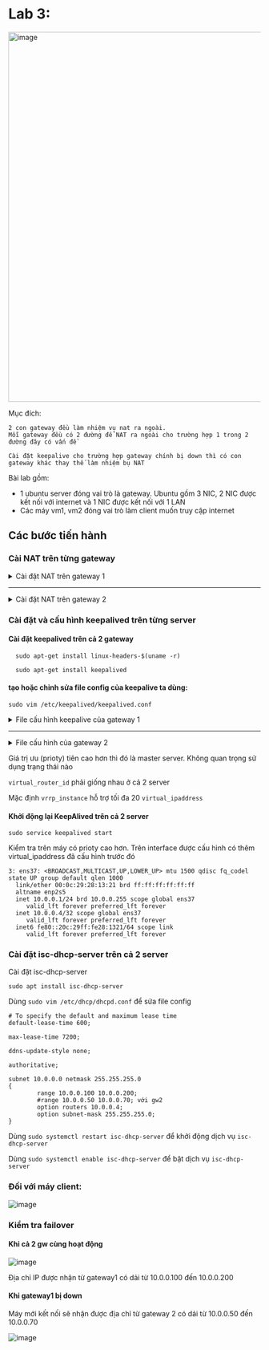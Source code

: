 # Lab 3:
<img width="738" alt="image" src="https://user-images.githubusercontent.com/54473576/225810956-0764dd06-c5d1-40a8-a252-af80cb512678.png">

Mục đích: 
```
2 con gateway đều làm nhiệm vụ nat ra ngoài.
Mỗi gateway đều có 2 đường để NAT ra ngoài cho trường hợp 1 trong 2 đường đây có vấn đề

Cài đặt keepalive cho trường hợp gateway chính bị down thì có con gateway khác thay thế làm nhiệm bụ NAT
```

Bài lab gồm:
  - 1 ubuntu server đóng vai trò là gateway. Ubuntu gồm 3 NIC, 2 NIC được kết nối với internet và 1 NIC được kết nối với 1 LAN
  - Các máy vm1, vm2 đóng vai trò làm client muốn truy cập internet
  
## Các bước tiến hành

### Cài NAT trên từng gateway

<details>

<summary>Cài đặt NAT trên gateway 1</summary>

#### Thay đổi IPv4 của interface ens37 

Dùng: `sudo vim /etc/netplan/00-installer-config.yaml`.

```
network:
  ethernets:
    ens33:
      dhcp4: true
    ens37:
      addresses:
      - 10.0.0.1/24
    ens38:
      dhcp4: true
  version: 2
```
Dùng `sudo netplan apply` để lưu lại đã thay đổi

Dùng `ip a` để xem cài đặt đã thay đổi
```
gw1@gateway:~$ ip a
1: lo: <LOOPBACK,UP,LOWER_UP> mtu 65536 qdisc noqueue state UNKNOWN group default qlen 1000
    link/loopback 00:00:00:00:00:00 brd 00:00:00:00:00:00
    inet 127.0.0.1/8 scope host lo
       valid_lft forever preferred_lft forever
    inet6 ::1/128 scope host 
       valid_lft forever preferred_lft forever
2: ens33: <BROADCAST,MULTICAST,UP,LOWER_UP> mtu 1500 qdisc fq_codel state UP group default qlen 1000
    link/ether 00:0c:29:28:13:17 brd ff:ff:ff:ff:ff:ff
    altname enp2s1
    inet 172.16.217.133/24 metric 100 brd 172.16.217.255 scope global dynamic ens33
       valid_lft 1719sec preferred_lft 1719sec
    inet6 fe80::20c:29ff:fe28:1317/64 scope link 
       valid_lft forever preferred_lft forever
3: ens37: <BROADCAST,MULTICAST,UP,LOWER_UP> mtu 1500 qdisc fq_codel state UP group default qlen 1000
    link/ether 00:0c:29:28:13:21 brd ff:ff:ff:ff:ff:ff
    altname enp2s5
    inet 10.0.0.1/24 brd 10.0.0.255 scope global ens37
       valid_lft forever preferred_lft forever
    inet6 fe80::20c:29ff:fe28:1321/64 scope link 
       valid_lft forever preferred_lft forever
4: ens38: <BROADCAST,MULTICAST,UP,LOWER_UP> mtu 1500 qdisc fq_codel state UP group default qlen 1000
    link/ether 00:0c:29:28:13:2b brd ff:ff:ff:ff:ff:ff
    altname enp2s6
    inet 172.16.217.139/24 metric 100 brd 172.16.217.255 scope global dynamic ens38
       valid_lft 1719sec preferred_lft 1719sec
    inet6 fe80::20c:29ff:fe28:132b/64 scope link 
       valid_lft forever preferred_lft forever
```

#### Enable IPv4_forward:

Để nhận các gói tin từ NIC này sang NIC khác của máy

Uncomment dòng `net.ipv4.ip_forward=1` trong file /etc/sysctl.conf.

Mở file /etc/sysctl.conf dùng `sudo vim /etc/sysctl.conf`. Nhấn `i` để vào chế độ insert và sửa. Sửa xong thì nhấn phím `Esc` và gõ `:wq`

Áp dụng thay đổi tức thì mà không cần reboot dùng: `sudo sysctl -p /etc/sysctl.conf`

#### Cài đặt NAT:

Cài đặt iptables-persistent: dùng `sudo apt-get install iptables-persistent`

Dùng `sudo iptables --table nat -L -v` để xem các chain và rule trong bảng `nat`

```
gw1@gateway:~$ sudo iptables --table nat -L -v
Chain PREROUTING (policy ACCEPT 0 packets, 0 bytes)
 pkts bytes target     prot opt in     out     source               destination         

Chain INPUT (policy ACCEPT 0 packets, 0 bytes)
 pkts bytes target     prot opt in     out     source               destination         

Chain OUTPUT (policy ACCEPT 0 packets, 0 bytes)
 pkts bytes target     prot opt in     out     source               destination         

Chain POSTROUTING (policy ACCEPT 0 packets, 0 bytes)
 pkts bytes target     prot opt in     out     source               destination
```
Dùng các lệnh dưới để thêm rule NAT
```
sudo iptables --table nat --append POSTROUTING -s 10.0.0.0/24 --out-interface ens33 --jump MASQUERADE

sudo iptables --table nat --append POSTROUTING -s 10.0.0.0/24 --out-interface ens38 --jump MASQUERADE

``` 

Dùng `sudo iptables -t nat -L -v` để xem lại các cài đặt

```
gw1@gateway:~$ sudo iptables --table nat -L -v
Chain PREROUTING (policy ACCEPT 25 packets, 3119 bytes)
 pkts bytes target     prot opt in     out     source               destination         

Chain INPUT (policy ACCEPT 6 packets, 1119 bytes)
 pkts bytes target     prot opt in     out     source               destination         

Chain OUTPUT (policy ACCEPT 34 packets, 2818 bytes)
 pkts bytes target     prot opt in     out     source               destination         

Chain POSTROUTING (policy ACCEPT 34 packets, 2818 bytes)
 pkts bytes target     prot opt in     out     source               destination         
    0     0 MASQUERADE  all  --  any    ens33   10.0.0.0/24          anywhere            
    0     0 MASQUERADE  all  --  any    ens38   10.0.0.0/24          anywhere            
gw1@gateway:~$ 

```
Lưu cài đặt đã thay đổi với iptables: `sudo iptables-save > /etc/iptables/rules.v4`
</details>
  
---------
  
<details>
<summary>Cài đặt NAT trên gateway 2</summary>

#### Thay đổi IPv4 của interface ens37 

Dùng: `sudo vim /etc/netplan/00-installer-config.yaml`.

```
network:
  ethernets:
    ens33:
      dhcp4: true
    ens37:
      addresses:
      - 10.0.0.2/24
    ens38:
      dhcp4: true
  version: 2
```
Dùng `sudo netplan apply` để lưu lại đã thay đổi

Dùng `ip a` để xem cài đặt đã thay đổi
```
gw2@gateway:~$ ip a
1: lo: <LOOPBACK,UP,LOWER_UP> mtu 65536 qdisc noqueue state UNKNOWN group default qlen 1000
    link/loopback 00:00:00:00:00:00 brd 00:00:00:00:00:00
    inet 127.0.0.1/8 scope host lo
       valid_lft forever preferred_lft forever
    inet6 ::1/128 scope host 
       valid_lft forever preferred_lft forever
2: ens33: <BROADCAST,MULTICAST,UP,LOWER_UP> mtu 1500 qdisc fq_codel state UP group default qlen 1000
    link/ether 00:0c:29:36:ca:7e brd ff:ff:ff:ff:ff:ff
    altname enp2s1
    inet 172.16.217.137/24 metric 100 brd 172.16.217.255 scope global dynamic ens33
       valid_lft 1548sec preferred_lft 1548sec
    inet6 fe80::20c:29ff:fe36:ca7e/64 scope link 
       valid_lft forever preferred_lft forever
3: ens37: <BROADCAST,MULTICAST,UP,LOWER_UP> mtu 1500 qdisc fq_codel state UP group default qlen 1000
    link/ether 00:0c:29:36:ca:88 brd ff:ff:ff:ff:ff:ff
    altname enp2s5
    inet 10.0.0.2/24 brd 10.0.0.255 scope global ens37
       valid_lft forever preferred_lft forever
    inet6 fe80::20c:29ff:fe36:ca88/64 scope link 
       valid_lft forever preferred_lft forever
4: ens38: <BROADCAST,MULTICAST,UP,LOWER_UP> mtu 1500 qdisc fq_codel state UP group default qlen 1000
    link/ether 00:0c:29:36:ca:92 brd ff:ff:ff:ff:ff:ff
    altname enp2s6
    inet 172.16.217.138/24 metric 100 brd 172.16.217.255 scope global dynamic ens38
       valid_lft 1550sec preferred_lft 1550sec
    inet6 fe80::20c:29ff:fe36:ca92/64 scope link 
       valid_lft forever preferred_lft forever
```

#### Enable IPv4_forward:

Để nhận các gói tin từ NIC này sang NIC khác của máy

Uncomment dòng `net.ipv4.ip_forward=1` trong file /etc/sysctl.conf.

Mở file /etc/sysctl.conf dùng `sudo vim /etc/sysctl.conf`. Nhấn `i` để vào chế độ insert và sửa. Sửa xong thì nhấn phím `Esc` và gõ `:wq`

Áp dụng thay đổi tức thì mà không cần reboot dùng: `sudo sysctl -p /etc/sysctl.conf`

#### Cài đặt NAT:

Cài đặt iptables-persistent: dùng `sudo apt-get install iptables-persistent`

Dùng `sudo iptables --table nat -L -v` để xem các chain và rule trong bảng `nat`

```
gw2@gateway:~$ sudo iptables --table nat -L -v
Chain PREROUTING (policy ACCEPT 0 packets, 0 bytes)
 pkts bytes target     prot opt in     out     source               destination         

Chain INPUT (policy ACCEPT 0 packets, 0 bytes)
 pkts bytes target     prot opt in     out     source               destination         

Chain OUTPUT (policy ACCEPT 0 packets, 0 bytes)
 pkts bytes target     prot opt in     out     source               destination         

Chain POSTROUTING (policy ACCEPT 0 packets, 0 bytes)
 pkts bytes target     prot opt in     out     source               destination
```
Dùng các lệnh dưới để để thêm rule NAT
```
sudo iptables --table nat --append POSTROUTING -s 10.0.0.0/24 --out-interface ens33 --jump MASQUERADE

sudo iptables --table nat --append POSTROUTING -s 10.0.0.0/24 --out-interface ens38 --jump MASQUERADE
``` 


Dùng `sudo iptables -t nat -L -v` để xem lại các cài đặt

```
gw1@gateway:~$ sudo iptables --table nat -L -v
Chain PREROUTING (policy ACCEPT 25 packets, 3119 bytes)
 pkts bytes target     prot opt in     out     source               destination         

Chain INPUT (policy ACCEPT 6 packets, 1119 bytes)
 pkts bytes target     prot opt in     out     source               destination         

Chain OUTPUT (policy ACCEPT 34 packets, 2818 bytes)
 pkts bytes target     prot opt in     out     source               destination         

Chain POSTROUTING (policy ACCEPT 34 packets, 2818 bytes)
 pkts bytes target     prot opt in     out     source               destination         
    0     0 MASQUERADE  all  --  any    ens33   10.0.0.0/24          anywhere            
    0     0 MASQUERADE  all  --  any    ens38   10.0.0.0/24          anywhere            
gw1@gateway:~$ 

```

Lưu cài đặt đã thay đổi với iptables: `sudo iptables-save > /etc/iptables/rules.v4`

</details>

 ### Cài đặt và cấu hình keepalived trên từng server
 
  #### **Cài đặt keepalived trên cả 2 gateway**
   
  ```
    sudo apt-get install linux-headers-$(uname -r)

    sudo apt-get install keepalived
  ```
  
  #### tạo hoặc chỉnh sửa file config của keepalive ta dùng:
   ```
   sudo vim /etc/keepalived/keepalived.conf
   ```
  
 <details>
   <summary>File cấu hình keepalive của gateway 1</summary>

   ```
   global_defs {
        smtp_server localhost
        smtp_connect_timeout 30
   }

   vrrp_instance VI_1 {
        state MASTER
        interface ens37
        virtual_router_id 101
        priority 101
        advert_int 1
        authentication {
                auth_type PASS
                auth_pass 1111
        }
        virtual_ipaddress {
                10.0.0.4
        }
   }
   ```
   
</details>
  
----------------------
  
<details>
<summary>File cấu hình của gateway 2</summary>
  
```
  bal_defs {
        smtp_server localhost
        smtp_connect_timeout 30
  }

  vrrp_instance VI_1 {
        state BACKUP
        interface ens37
        virtual_router_id 101
        priority 100
        advert_int 1
        authentication {
                auth_type PASS
                auth_pass 1111
        }
        virtual_ipaddress {
                10.0.0.4
        }
  }
```
</details>
  
  Giá trị ưu (prioty) tiên cao hơn thì đó là master server. Không quan trọng sử dụng trạng thái nào
  
  `virtual_router_id` phải giống nhau ở cả 2 server
  
  Mặc định `vrrp_instance` hỗ trợ tối đa 20 `virtual_ipaddress`
  
  #### Khởi động lại KeepAlived trên cả 2 server
  
  ```
  sudo service keepalived start
  ```
  
  Kiểm tra trên máy có prioty cao hơn. Trên interface được cấu hình có thêm virtual_ipaddress đã cấu hình  trước đó
  
  ```
  3: ens37: <BROADCAST,MULTICAST,UP,LOWER_UP> mtu 1500 qdisc fq_codel state UP group default qlen 1000
    link/ether 00:0c:29:28:13:21 brd ff:ff:ff:ff:ff:ff
    altname enp2s5
    inet 10.0.0.1/24 brd 10.0.0.255 scope global ens37
       valid_lft forever preferred_lft forever
    inet 10.0.0.4/32 scope global ens37
       valid_lft forever preferred_lft forever
    inet6 fe80::20c:29ff:fe28:1321/64 scope link 
       valid_lft forever preferred_lft forever
  ```

### Cài đặt isc-dhcp-server trên cả 2 server

Cài đặt isc-dhcp-server

```
sudo apt install isc-dhcp-server
```
Dùng `sudo vim /etc/dhcp/dhcpd.conf` để sửa file config

```
# To specify the default and maximum lease time 
default-lease-time 600;

max-lease-time 7200;

ddns-update-style none;

authoritative;

subnet 10.0.0.0 netmask 255.255.255.0
{
        range 10.0.0.100 10.0.0.200;
        #range 10.0.0.50 10.0.0.70; với gw2
        option routers 10.0.0.4;
        option subnet-mask 255.255.255.0;
}
```

Dùng `sudo systemctl restart isc-dhcp-server` để khởi động dịch vụ `isc-dhcp-server`

Dùng `sudo systemctl enable isc-dhcp-server` để bật dịch vụ `isc-dhcp-server`

  
### Đối với máy client:

![image](https://user-images.githubusercontent.com/54473576/225839656-011d4d21-67d6-4eb0-ba37-c60a9086e1ea.png)

### Kiểm tra failover

#### Khi cả 2 gw cùng hoạt động

![image](https://user-images.githubusercontent.com/54473576/226300480-4dc572f3-32b7-4156-9848-c38696a70af0.png)

Địa chỉ IP được nhận từ gateway1 có dải từ 10.0.0.100 đến 10.0.0.200

#### Khi gateway1 bị down
Máy mới kết nối sẽ nhận được địa chỉ từ gateway 2 có dải từ 10.0.0.50 đến 10.0.0.70 

![image](https://user-images.githubusercontent.com/54473576/226301467-1a328ef2-a6df-4517-931c-64556b2cc587.png)

  
  

